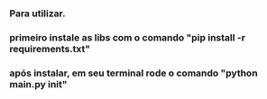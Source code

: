 ### Para utilizar.

### primeiro instale as libs com o comando "pip install -r requirements.txt"

### após instalar, em seu terminal rode o comando "python main.py init"
